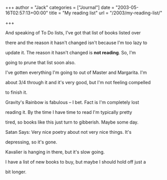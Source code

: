 +++
author = "Jack"
categories = ["Journal"]
date = "2003-05-16T02:57:13+00:00"
title = "My reading list"
url = "/2003/my-reading-list/"

+++

And speaking of To Do lists, I've got that list of books listed over
  

  
there and the reason it hasn't changed isn't because I'm too lazy to
  

  
update it. The reason it hasn't changed is **not reading**. So, I'm
  

  
going to prune that list soon also.

I've gotten everything I'm going to out of Master and Margarita. I'm
  

  
about 3/4 through it and it's very good, but I'm not feeling compelled
  

  
to finish it.

Gravity's Rainbow is fabulous &#8211; I bet. Fact is I'm completely lost
  

  
reading it. By the time I have time to read I'm typically pretty
  

  
tired, so books like this just turn to gibberish. Maybe some day.

Satan Says: Very nice poetry about not very nice things. It's
  

  
depressing, so it's gone.

Kavalier is hanging in there, but it's slow going.

I have a list of new books to buy, but maybe I should hold off just a
  

  
bit longer.